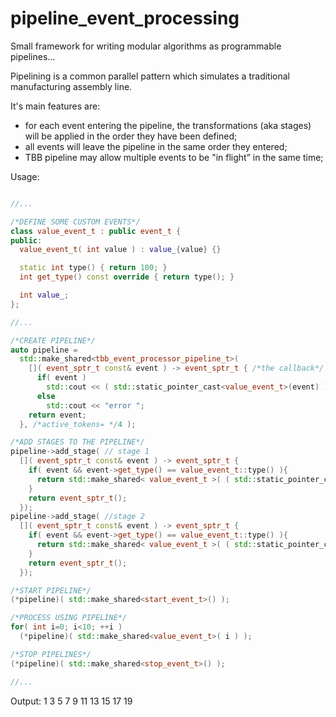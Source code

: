 pipeline_event_processing
=========================

Small framework for writing modular algorithms as programmable pipelines...

Pipelining is a common parallel pattern which simulates a traditional manufacturing assembly line.

It's main features are:
 - for each event entering the pipeline, the transformations (aka stages) will be applied in the order they have been defined;
 - all events will leave the pipeline in the same order they entered;
 - TBB pipeline may allow multiple events to be "in flight” in the same time;

Usage:

```C++

//...

/*DEFINE SOME CUSTOM EVENTS*/
class value_event_t : public event_t {
public:
  value_event_t( int value ) : value_{value} {}

  static int type() { return 100; }
  int get_type() const override { return type(); }

  int value_;
};

//...

/*CREATE PIPELINE*/
auto pipeline =
  std::make_shared<tbb_event_processor_pipeline_t>(
    []( event_sptr_t const& event ) -> event_sptr_t { /*the callback*/
      if( event )
        std::cout << ( std::static_pointer_cast<value_event_t>(event) )->value_ << " ";
      else 
        std::cout << "error ";
    return event;
  }, /*active_tokens= */4 );

/*ADD STAGES TO THE PIPELINE*/
pipeline->add_stage( // stage 1
  []( event_sptr_t const& event ) -> event_sptr_t {
    if( event && event->get_type() == value_event_t::type() ){
      return std::make_shared< value_event_t >( ( std::static_pointer_cast<value_event_t>(event) )->value_ * 2 ); //op: x*2
    }
    return event_sptr_t();
  });
pipeline->add_stage( //stage 2
  []( event_sptr_t const& event ) -> event_sptr_t {
    if( event && event->get_type() == value_event_t::type() ){
      return std::make_shared< value_event_t >( ( std::static_pointer_cast<value_event_t>(event) )->value_ + 1 ); // op: x+1
    }
    return event_sptr_t();
  });

/*START PIPELINE*/
(*pipeline)( std::make_shared<start_event_t>() );

/*PROCESS USING PIPELINE*/
for( int i=0; i<10; ++i )
  (*pipeline)( std::make_shared<value_event_t>( i ) );

/*STOP PIPELINES*/
(*pipeline)( std::make_shared<stop_event_t>() ); 

//...

```

Output: 1 3 5 7 9 11 13 15 17 19 
